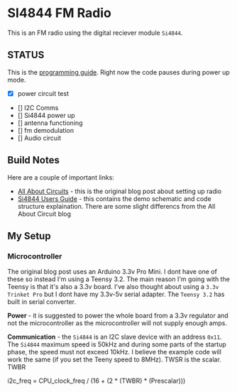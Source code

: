 # SI4844 FM Radio

This is an FM radio using the digital reciever module ```Si4844```.

## STATUS

This is the [programming guide](http://www.silabs.com/Support%20Documents/TechnicalDocs/AN610.pdf).  Right now the code pauses during power up mode.

- [x] power circuit test
- [] I2C Comms
- [] Si4844 power up
- [] antenna functioning
- [] fm demodulation
- [] Audio circuit

## Build Notes

Here are a couple of important links:

- [All About Circuits](http://www.allaboutcircuits.com/projects/build-an-arduino-controlled-am-fm-sw-radio/) - this is the original blog post about setting up radio
- [Si4844 Users Guide](http://www.silabs.com/Support%20Documents/TechnicalDocs/Si4844-B-DEMO.pdf) - this contains the demo schematic and code structure explaination.  There are some slight differencs from the All About Circuit blog

## My Setup

### Microcontroller
The original blog post uses an Arduino 3.3v Pro Mini.  I dont have one of these so instead I'm using a Teensy 3.2.  The main reason I'm going with the Teensy is that it's also a 3.3v board.  I've also thought about using a ```3.3v Trinket Pro``` but I dont have my 3.3v-5v serial adapter.  The ```Teensy 3.2``` has built in serial converter.

**Power** - it is suggested to power the whole board from a 3.3v regulator and not the microcontroller as the microcontroller will not supply enough amps.

**Communication** - the ```Si4844``` is an I2C slave device with an address ```0x11```.  The ```Si4844``` maximum speed is 50kHz and during some parts of the startup phase, the speed must not exceed 10kHz.  I believe the example code will work the same (if you set the Teeny speed to 8MHz).  TWSR is the scalar.  TWBR

i2c_freq = CPU_clock_freq / (16 + (2 * (TWBR) * (Prescalar)))

